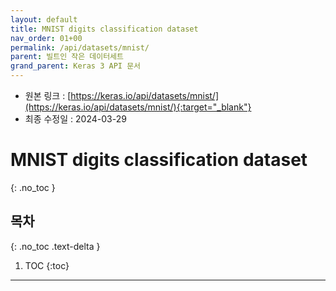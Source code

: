 ```yaml
---
layout: default
title: MNIST digits classification dataset
nav_order: 01+00
permalink: /api/datasets/mnist/
parent: 빌트인 작은 데이터세트
grand_parent: Keras 3 API 문서
---
```


* 원본 링크 : [https://keras.io/api/datasets/mnist/](https://keras.io/api/datasets/mnist/){:target="_blank"}
* 최종 수정일 : 2024-03-29

# MNIST digits classification dataset
{: .no_toc }

## 목차
{: .no_toc .text-delta }

1. TOC
{:toc}

---
